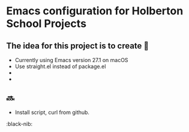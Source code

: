 # Emacs configuration for Holberton School Projects

## The idea for this project is to create :notebook:

* Currently using Emacs version 27.1 on macOS
* Use straight.el instead of package.el
*
*
## :soon:

* Install script, curl from github.

:black-nib:
